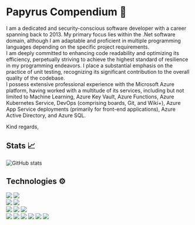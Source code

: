 # Papyrus Compendium 👋
I am a dedicated and security-conscious software developer with a career spanning back to 2013. My primary focus lies within the .Net software domain, although I am adaptable and proficient in multiple programming languages depending on the specific project requirements.  
I am deeply committed to enhancing code readability and optimizing its efficiency, perpetually striving to achieve the highest standard of resilience in my programming endeavors. I place a substantial emphasis on the practice of unit testing, recognizing its significant contribution to the overall quality of the codebase.  
I possess extensive professional experience with the Microsoft Azure platform, having worked with a multitude of its services, including but not limited to Machine Learning, Azure Key Vault, Azure Functions, Azure Kubernetes Service, DevOps (comprising boards, Git, and Wiki+), Azure App Service deployments (primarily for front-end applications), Azure Active Directory, and Azure SQL.  

Kind regards,

## Stats 📈
![GitHub stats](https://github-readme-stats.vercel.app/api?username=PapyrusCompendium&show_icons=true&hide=contribs,prs&cache_seconds=86400&theme=nord)  

## Technologies ⚙
![](https://img.shields.io/badge/OS-Windows-informational?style=flat&logo=Windows&logoColor=white&color=2bbc8a)
![](https://img.shields.io/badge/OS-Linux-informational?style=flat&logo=Linux&logoColor=white&color=2bbc8a)  
![](https://img.shields.io/badge/Editor-VisualStudioCode-informational?style=flat&logo=Visual-Studio-Code&logoColor=white&color=2bbc8a)
![](https://img.shields.io/badge/Editor-VisualStudio-informational?style=flat&logo=Visual-Studio&logoColor=white&color=2bbc8a)  
![](https://img.shields.io/badge/Code-CSharp-informational?style=flat&logo=csharp&logoColor=white&color=2bbc8a)
![](https://img.shields.io/badge/Code-JavaScript-informational?style=flat&logo=javascript&logoColor=white&color=2bbc8a)
![](https://img.shields.io/badge/Shell-Bash-informational?style=flat&logo=gnu-bash&logoColor=white&color=2bbc8a)  
![](https://img.shields.io/badge/Tools-Azure-informational?style=flat&logo=azuredevops&logoColor=white&color=2bbc8a)
![](https://img.shields.io/badge/Tools-AzureDevops-informational?style=flat&logo=azuredevops&logoColor=white&color=2bbc8a)
![](https://img.shields.io/badge/Tools-MicrosoftSql-informational?style=flat&logo=microsoft&logoColor=white&color=2bbc8a)
![](https://img.shields.io/badge/Tools-EfCore-informational?style=flat&logo=microsoft&logoColor=white&color=2bbc8a)
![](https://img.shields.io/badge/Tools-Docker-informational?style=flat&logo=docker&logoColor=white&color=2bbc8a)
![](https://img.shields.io/badge/Tools-Kubernetes-informational?style=flat&logo=kubernetes&logoColor=white&color=2bbc8a)
